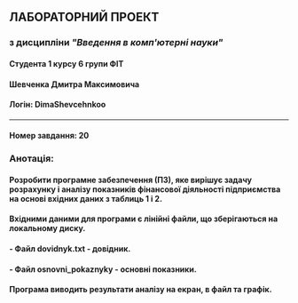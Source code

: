 ## **ЛАБОРАТОРНИЙ ПРОЕКТ**
### з дисципліни ***"Введення в комп'ютерні науки"***
#### Студента 1 курсу 6 групи ФІТ
#### **Шевченка Дмитра Максимовича**
#### Логін: DimaShevcehnkoo
____________________________________________________
#### Номер завдання: 20
### **Анотація:**
#### Розробити програмне забезпечення (ПЗ), яке вирішує задачу розрахунку і аналізу показників фінансової діяльності підприємства на основі вхідних даних з таблиць 1 і 2.
#### Вхідними даними для програми є лінійні файли, що зберігаються на локальному диску.
#### - Файл **dovidnyk.txt** - довідник.
#### - Файл **osnovni_pokaznyky** - основні показники.
#### Програма виводить результати аналізу на екран, в файл та графік.
